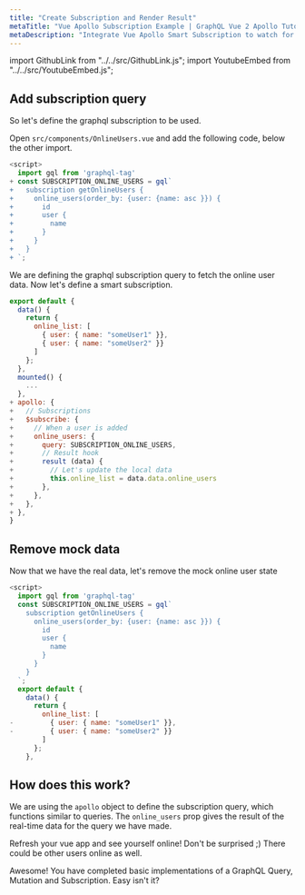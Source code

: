```yaml
---
title: "Create Subscription and Render Result"
metaTitle: "Vue Apollo Subscription Example | GraphQL Vue 2 Apollo Tutorial"
metaDescription: "Integrate Vue Apollo Smart Subscription to watch for changes in real-time data. We use GraphQL subscriptions as an example to get live data in the Vue app"
---
```


import GithubLink from "../../src/GithubLink.js";
import YoutubeEmbed from "../../src/YoutubeEmbed.js";

<YoutubeEmbed link="https://www.youtube.com/embed/E5Is7bshZXM" />

## Add subscription query

So let's define the graphql subscription to be used.

Open `src/components/OnlineUsers.vue` and add the following code, below the other import.

<GithubLink link="https://github.com/hasura/learn-graphql/blob/master/tutorials/frontend/vue-apollo/app-final/src/components/OnlineUsers.vue" text="src/components/OnlineUsers.vue" />

```javascript
<script>
  import gql from 'graphql-tag'
+ const SUBSCRIPTION_ONLINE_USERS = gql`
+   subscription getOnlineUsers {
+     online_users(order_by: {user: {name: asc }}) {
+       id
+       user {
+         name
+       }
+     }
+   }
+ `;
```

We are defining the graphql subscription query to fetch the online user data. Now let's define a smart subscription.

```javascript
export default {
  data() {
    return {
      online_list: [
        { user: { name: "someUser1" }},
        { user: { name: "someUser2" }}
      ]
    };
  },
  mounted() {
    ...
  },
+ apollo: {
+   // Subscriptions
+   $subscribe: {
+     // When a user is added
+     online_users: {
+       query: SUBSCRIPTION_ONLINE_USERS,
+       // Result hook
+       result (data) {
+         // Let's update the local data
+         this.online_list = data.data.online_users
+       },
+     },
+   },
+ },
}
```

## Remove mock data

Now that we have the real data, let's remove the mock online user state

```javascript
<script>
  import gql from 'graphql-tag'
  const SUBSCRIPTION_ONLINE_USERS = gql`
    subscription getOnlineUsers {
      online_users(order_by: {user: {name: asc }}) {
        id
        user {
          name
        }
      }
    }
  `;
  export default {
    data() {
      return {
        online_list: [
-         { user: { name: "someUser1" }},
-         { user: { name: "someUser2" }}
        ]
      };
    },
```

How does this work?
-------------------

We are using the `apollo` object to define the subscription query, which functions similar to queries. The `online_users` prop gives the result of the real-time data for the query we have made.

Refresh your vue app and see yourself online! Don't be surprised ;) There could be other users online as well.

Awesome! You have completed basic implementations of a GraphQL Query, Mutation and Subscription. Easy isn't it?
